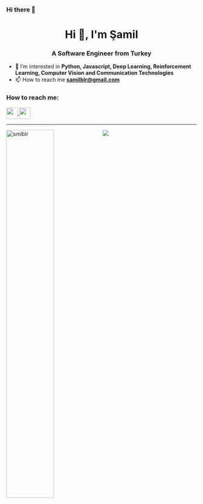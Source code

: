 ### Hi there 👋

<h1 align="center">Hi 👋, I'm Şamil</h1>
<h3 align="center">A Software Engineer from Turkey</h3>

- 🌱 I’m interested in **Python, Javascript, Deep Learning, Reinforcement Learning, Computer Vision and Communication Technologies**
- 📫 How to reach me **samilblr@gmail.com**

<h3 align="left">How to reach me:</h3>
<p align="left">
<a href="https://linkedin.com/in/samilbulur" target="blank">
  <img align="center" src="https://velanovascular.com/wp-content/uploads/2020/06/LinkedIn.png" height="30" width="30" />
</a>
<a href="https://instagram.com/smlblr" target="blank">
  <img align="center" src="https://upload.wikimedia.org/wikipedia/commons/thumb/e/e7/Instagram_logo_2016.svg/1200px-Instagram_logo_2016.svg.png" height="30" width="30" />
</a>
</p>

---

<img align="left" src="https://github-readme-stats.vercel.app/api?username=smlblr&show_icons=true&theme=dark&locale=en" alt="smlblr" width="50%"/>

<img align="center" src="https://github-readme-stats.vercel.app/api/top-langs/?username=smlblr&theme=dark&layout=compact">




<!--
**smlblr/smlblr** is a ✨ _special_ ✨ repository because its `README.md` (this file) appears on your GitHub profile.

Here are some ideas to get you started:

- 🔭 I’m currently working on Python and Javascript.
- 🌱 I’m currently learning Deep Learning, 
- 👯 I’m looking to collaborate on ...
- 🤔 I’m looking for help with ...
- 💬 Ask me about ...
- 📫 How to reach me: ...
- 😄 Pronouns: ...
- ⚡ Fun fact: ...
-->
